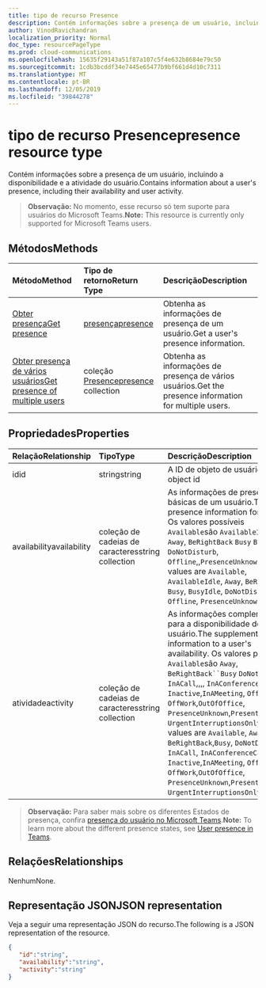 ```yaml
---
title: tipo de recurso Presence
description: Contém informações sobre a presença de um usuário, incluindo a disponibilidade e a atividade do usuário.
author: VinodRavichandran
localization_priority: Normal
doc_type: resourcePageType
ms.prod: cloud-communications
ms.openlocfilehash: 15635f29143a51f87a107c5f4e632b8684e79c50
ms.sourcegitcommit: 1cdb3bcddf34e7445e65477b9bf661d4d10c7311
ms.translationtype: MT
ms.contentlocale: pt-BR
ms.lasthandoff: 12/05/2019
ms.locfileid: "39844278"
---
```

# <a name="presence-resource-type"></a><span data-ttu-id="a71b4-103">tipo de recurso Presence</span><span class="sxs-lookup"><span data-stu-id="a71b4-103">presence resource type</span></span>

<span data-ttu-id="a71b4-104">Contém informações sobre a presença de um usuário, incluindo a disponibilidade e a atividade do usuário.</span><span class="sxs-lookup"><span data-stu-id="a71b4-104">Contains information about a user's presence, including their availability and user activity.</span></span>

> <span data-ttu-id="a71b4-105">**Observação:** No momento, esse recurso só tem suporte para usuários do Microsoft Teams.</span><span class="sxs-lookup"><span data-stu-id="a71b4-105">**Note:** This resource is currently only supported for Microsoft Teams users.</span></span>

## <a name="methods"></a><span data-ttu-id="a71b4-106">Métodos</span><span class="sxs-lookup"><span data-stu-id="a71b4-106">Methods</span></span>

| <span data-ttu-id="a71b4-107">Método</span><span class="sxs-lookup"><span data-stu-id="a71b4-107">Method</span></span>                                                            | <span data-ttu-id="a71b4-108">Tipo de retorno</span><span class="sxs-lookup"><span data-stu-id="a71b4-108">Return Type</span></span>                                       | <span data-ttu-id="a71b4-109">Descrição</span><span class="sxs-lookup"><span data-stu-id="a71b4-109">Description</span></span>                                  |
|:------------------------------------------------------------------|:--------------------------------------------------|:---------------------------------------------|
| [<span data-ttu-id="a71b4-110">Obter presença</span><span class="sxs-lookup"><span data-stu-id="a71b4-110">Get presence</span></span>](../api/presence-get.md)     | [<span data-ttu-id="a71b4-111">presença</span><span class="sxs-lookup"><span data-stu-id="a71b4-111">presence</span></span>](../resources/presence.md)     | <span data-ttu-id="a71b4-112">Obtenha as informações de presença de um usuário.</span><span class="sxs-lookup"><span data-stu-id="a71b4-112">Get a user's presence information.</span></span>
| [<span data-ttu-id="a71b4-113">Obter presença de vários usuários</span><span class="sxs-lookup"><span data-stu-id="a71b4-113">Get presence of multiple users</span></span>](../api/cloudcommunications-getpresencesbyuserid.md)    |  <span data-ttu-id="a71b4-114">coleção [Presence](../resources/presence.md)</span><span class="sxs-lookup"><span data-stu-id="a71b4-114">[presence](../resources/presence.md) collection</span></span>     |  <span data-ttu-id="a71b4-115">Obtenha as informações de presença de vários usuários.</span><span class="sxs-lookup"><span data-stu-id="a71b4-115">Get the presence information for multiple users.</span></span>      |


## <a name="properties"></a><span data-ttu-id="a71b4-116">Propriedades</span><span class="sxs-lookup"><span data-stu-id="a71b4-116">Properties</span></span>

| <span data-ttu-id="a71b4-117">Relação</span><span class="sxs-lookup"><span data-stu-id="a71b4-117">Relationship</span></span>        | <span data-ttu-id="a71b4-118">Tipo</span><span class="sxs-lookup"><span data-stu-id="a71b4-118">Type</span></span>                                                 | <span data-ttu-id="a71b4-119">Descrição</span><span class="sxs-lookup"><span data-stu-id="a71b4-119">Description</span></span>                                                         |
|:--------------------|:-----------------------------------------------------|:--------------------------------------------------------------------|
|<span data-ttu-id="a71b4-120">id</span><span class="sxs-lookup"><span data-stu-id="a71b4-120">id</span></span>    |  <span data-ttu-id="a71b4-121">string</span><span class="sxs-lookup"><span data-stu-id="a71b4-121">string</span></span>     |  <span data-ttu-id="a71b4-122">A ID de objeto de usuário</span><span class="sxs-lookup"><span data-stu-id="a71b4-122">The user object id</span></span>   |
|<span data-ttu-id="a71b4-123">availability</span><span class="sxs-lookup"><span data-stu-id="a71b4-123">availability</span></span>    |  <span data-ttu-id="a71b4-124">coleção de cadeias de caracteres</span><span class="sxs-lookup"><span data-stu-id="a71b4-124">string collection</span></span>   |   <span data-ttu-id="a71b4-125">As informações de presença básicas de um usuário.</span><span class="sxs-lookup"><span data-stu-id="a71b4-125">The base presence information for a user.</span></span> <span data-ttu-id="a71b4-126">Os valores possíveis `Available`são `AvailableIdle`, `Away`, `BeRightBack` `Busy` `BusyIdle`,,, `DoNotDisturb`, `Offline`,,`PresenceUnknown`</span><span class="sxs-lookup"><span data-stu-id="a71b4-126">Possible values are `Available`, `AvailableIdle`,  `Away`, `BeRightBack`, `Busy`, `BusyIdle`, `DoNotDisturb`, `Offline`, `PresenceUnknown`</span></span>  |
|<span data-ttu-id="a71b4-127">atividade</span><span class="sxs-lookup"><span data-stu-id="a71b4-127">activity</span></span>    |  <span data-ttu-id="a71b4-128">coleção de cadeias de caracteres</span><span class="sxs-lookup"><span data-stu-id="a71b4-128">string collection</span></span>      |    <span data-ttu-id="a71b4-129">As informações complementares para a disponibilidade de um usuário.</span><span class="sxs-lookup"><span data-stu-id="a71b4-129">The supplemental information to a user's availability.</span></span> <span data-ttu-id="a71b4-130">Os valores possíveis `Available`são `Away`, `BeRightBack``Busy` `DoNotDisturb` `InACall`,,,, `InAConferenceCall`, `Inactive`,`InAMeeting`, `Offline`, `OffWork`,`OutOfOffice`, `PresenceUnknown`,`Presenting`, `UrgentInterruptionsOnly`.</span><span class="sxs-lookup"><span data-stu-id="a71b4-130">Possible values are `Available`, `Away`, `BeRightBack`,`Busy`, `DoNotDisturb`, `InACall`, `InAConferenceCall`, `Inactive`,`InAMeeting`, `Offline`, `OffWork`,`OutOfOffice`, `PresenceUnknown`,`Presenting`, `UrgentInterruptionsOnly`.</span></span>       |

><span data-ttu-id="a71b4-131">**Observação:** Para saber mais sobre os diferentes Estados de presença, confira [presença do usuário no Microsoft Teams](https://docs.microsoft.com/microsoftteams/presence-admins).</span><span class="sxs-lookup"><span data-stu-id="a71b4-131">**Note:** To learn more about the different presence states, see [User presence in Teams](https://docs.microsoft.com/microsoftteams/presence-admins).</span></span> 

## <a name="relationships"></a><span data-ttu-id="a71b4-132">Relações</span><span class="sxs-lookup"><span data-stu-id="a71b4-132">Relationships</span></span>

<span data-ttu-id="a71b4-133">Nenhum</span><span class="sxs-lookup"><span data-stu-id="a71b4-133">None.</span></span>

## <a name="json-representation"></a><span data-ttu-id="a71b4-134">Representação JSON</span><span class="sxs-lookup"><span data-stu-id="a71b4-134">JSON representation</span></span>

<span data-ttu-id="a71b4-135">Veja a seguir uma representação JSON do recurso.</span><span class="sxs-lookup"><span data-stu-id="a71b4-135">The following is a JSON representation of the resource.</span></span>

<!-- {
  "blockType": "resource",
  "optionalProperties": [
  ],
  "@odata.type": "microsoft.graph.presence"
}-->
```json
{
   "id":"string",
   "availability":"string",
   "activity":"string"
}
```
